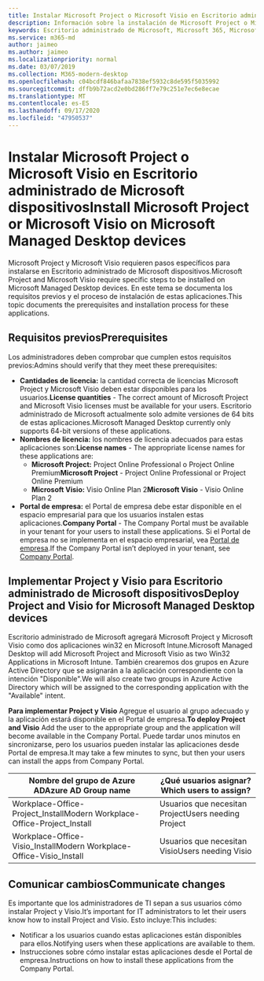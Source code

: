 ```yaml
---
title: Instalar Microsoft Project o Microsoft Visio en Escritorio administrado de Microsoft dispositivos
description: Información sobre la instalación de Microsoft Project o Microsoft Visio en Escritorio administrado de Microsoft dispositivos
keywords: Escritorio administrado de Microsoft, Microsoft 365, Microsoft Project, Microsoft Visio
ms.service: m365-md
author: jaimeo
ms.author: jaimeo
ms.localizationpriority: normal
ms.date: 03/07/2019
ms.collection: M365-modern-desktop
ms.openlocfilehash: c04bcdf846bafaa7838ef5932c8de595f5035992
ms.sourcegitcommit: dffb9b72acd2e0bd286ff7e79c251e7ec6e8ecae
ms.translationtype: MT
ms.contentlocale: es-ES
ms.lasthandoff: 09/17/2020
ms.locfileid: "47950537"
---
```

# <a name="install-microsoft-project-or-microsoft-visio-on-microsoft-managed-desktop-devices"></a><span data-ttu-id="7a2f2-104">Instalar Microsoft Project o Microsoft Visio en Escritorio administrado de Microsoft dispositivos</span><span class="sxs-lookup"><span data-stu-id="7a2f2-104">Install Microsoft Project or Microsoft Visio on Microsoft Managed Desktop devices</span></span>

<span data-ttu-id="7a2f2-105">Microsoft Project y Microsoft Visio requieren pasos específicos para instalarse en Escritorio administrado de Microsoft dispositivos.</span><span class="sxs-lookup"><span data-stu-id="7a2f2-105">Microsoft Project and Microsoft Visio require specific steps to be installed on Microsoft Managed Desktop devices.</span></span> <span data-ttu-id="7a2f2-106">En este tema se documenta los requisitos previos y el proceso de instalación de estas aplicaciones.</span><span class="sxs-lookup"><span data-stu-id="7a2f2-106">This topic documents the prerequisites and installation process for these applications.</span></span>

## <a name="prerequisites"></a><span data-ttu-id="7a2f2-107">Requisitos previos</span><span class="sxs-lookup"><span data-stu-id="7a2f2-107">Prerequisites</span></span>

<span data-ttu-id="7a2f2-108">Los administradores deben comprobar que cumplen estos requisitos previos:</span><span class="sxs-lookup"><span data-stu-id="7a2f2-108">Admins should verify that they meet these prerequisites:</span></span>
- <span data-ttu-id="7a2f2-109">**Cantidades de licencia:** la cantidad correcta de licencias Microsoft Project y Microsoft Visio deben estar disponibles para los usuarios.</span><span class="sxs-lookup"><span data-stu-id="7a2f2-109">**License quantities** - The correct amount of Microsoft Project and Microsoft Visio licenses must be available for your users.</span></span> <span data-ttu-id="7a2f2-110">Escritorio administrado de Microsoft actualmente solo admite versiones de 64 bits de estas aplicaciones.</span><span class="sxs-lookup"><span data-stu-id="7a2f2-110">Microsoft Managed Desktop currently only supports 64-bit versions of these applications.</span></span> 
- <span data-ttu-id="7a2f2-111">**Nombres de licencia:** los nombres de licencia adecuados para estas aplicaciones son:</span><span class="sxs-lookup"><span data-stu-id="7a2f2-111">**License names** - The appropriate license names for these applications are:</span></span>
    - <span data-ttu-id="7a2f2-112">**Microsoft Project:** Project Online Professional o Project Online Premium</span><span class="sxs-lookup"><span data-stu-id="7a2f2-112">**Microsoft Project** - Project Online Professional or Project Online Premium</span></span>
    - <span data-ttu-id="7a2f2-113">**Microsoft Visio:** Visio Online Plan 2</span><span class="sxs-lookup"><span data-stu-id="7a2f2-113">**Microsoft Visio** - Visio Online Plan 2</span></span>
- <span data-ttu-id="7a2f2-114">**Portal de empresa:** el Portal de empresa debe estar disponible en el espacio empresarial para que los usuarios instalen estas aplicaciones.</span><span class="sxs-lookup"><span data-stu-id="7a2f2-114">**Company Portal** -  The Company Portal must be available in your tenant for your users to install these applications.</span></span> <span data-ttu-id="7a2f2-115">Si el Portal de empresa no se implementa en el espacio empresarial, vea [Portal de empresa](company-portal.md).</span><span class="sxs-lookup"><span data-stu-id="7a2f2-115">If the Company Portal isn’t deployed in your tenant, see [Company Portal](company-portal.md).</span></span>

## <a name="deploy-project-and-visio-for-microsoft-managed-desktop-devices"></a><span data-ttu-id="7a2f2-116">Implementar Project y Visio para Escritorio administrado de Microsoft dispositivos</span><span class="sxs-lookup"><span data-stu-id="7a2f2-116">Deploy Project and Visio for Microsoft Managed Desktop devices</span></span>
<span data-ttu-id="7a2f2-117">Escritorio administrado de Microsoft agregará Microsoft Project y Microsoft Visio como dos aplicaciones win32 en Microsoft Intune.</span><span class="sxs-lookup"><span data-stu-id="7a2f2-117">Microsoft Managed Desktop will add Microsoft Project and Microsoft Visio as two Win32 Applications in Microsoft Intune.</span></span> <span data-ttu-id="7a2f2-118">También crearemos dos grupos en Azure Active Directory que se asignarán a la aplicación correspondiente con la intención "Disponible".</span><span class="sxs-lookup"><span data-stu-id="7a2f2-118">We will also create two groups in Azure Active Directory which will be assigned to the corresponding application with the "Available" intent.</span></span> 

<span data-ttu-id="7a2f2-119">**Para implementar Project y Visio** Agregue el usuario al grupo adecuado y la aplicación estará disponible en el Portal de empresa.</span><span class="sxs-lookup"><span data-stu-id="7a2f2-119">**To deploy Project and Visio** Add the user to the appropriate group and the application will become available in the Company Portal.</span></span> <span data-ttu-id="7a2f2-120">Puede tardar unos minutos en sincronizarse, pero los usuarios pueden instalar las aplicaciones desde Portal de empresa.</span><span class="sxs-lookup"><span data-stu-id="7a2f2-120">It may take a few minutes to sync, but then your users can install the apps from Company Portal.</span></span> 

<span data-ttu-id="7a2f2-121">Nombre del grupo de Azure AD</span><span class="sxs-lookup"><span data-stu-id="7a2f2-121">Azure AD Group name</span></span> | <span data-ttu-id="7a2f2-122">¿Qué usuarios asignar?</span><span class="sxs-lookup"><span data-stu-id="7a2f2-122">Which users to assign?</span></span>   
 --- | ---
<span data-ttu-id="7a2f2-123">Workplace-Office-Project_Install</span><span class="sxs-lookup"><span data-stu-id="7a2f2-123">Modern Workplace-Office-Project_Install</span></span> | <span data-ttu-id="7a2f2-124">Usuarios que necesitan Project</span><span class="sxs-lookup"><span data-stu-id="7a2f2-124">Users needing Project</span></span>
<span data-ttu-id="7a2f2-125">Workplace-Office-Visio_Install</span><span class="sxs-lookup"><span data-stu-id="7a2f2-125">Modern Workplace-Office-Visio_Install</span></span> | <span data-ttu-id="7a2f2-126">Usuarios que necesitan Visio</span><span class="sxs-lookup"><span data-stu-id="7a2f2-126">Users needing Visio</span></span>

## <a name="communicate-changes"></a><span data-ttu-id="7a2f2-127">Comunicar cambios</span><span class="sxs-lookup"><span data-stu-id="7a2f2-127">Communicate changes</span></span>
<span data-ttu-id="7a2f2-128">Es importante que los administradores de TI sepan a sus usuarios cómo instalar Project y Visio.</span><span class="sxs-lookup"><span data-stu-id="7a2f2-128">It’s important for IT administrators to let their users know how to install Project and Visio.</span></span> <span data-ttu-id="7a2f2-129">Esto incluye:</span><span class="sxs-lookup"><span data-stu-id="7a2f2-129">This includes:</span></span> 
- <span data-ttu-id="7a2f2-130">Notificar a los usuarios cuando estas aplicaciones están disponibles para ellos.</span><span class="sxs-lookup"><span data-stu-id="7a2f2-130">Notifying users when these applications are available to them.</span></span> 
- <span data-ttu-id="7a2f2-131">Instrucciones sobre cómo instalar estas aplicaciones desde el Portal de empresa.</span><span class="sxs-lookup"><span data-stu-id="7a2f2-131">Instructions on how to install these applications from the Company Portal.</span></span>
